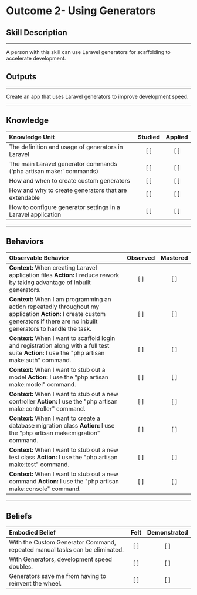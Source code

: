 # Outcome 2- Using Generators

## Skill Description
----------

A person with this skill can use Laravel generators for scaffolding to accelerate development. 

## Outputs
----------
Create an app that uses Laravel generators to improve development speed.

----------
## Knowledge


| Knowledge Unit   |      Studied      | Applied |
|:-------------|:------------------:|:--------:|
| The definition and usage of generators in Laravel | [ ] | [ ]  |
| The main Laravel generator commands ('php artisan make:' commands) | [ ] | [ ]  |
| How and when to create custom generators | [ ] | [ ]  |
| How and why to create generators that are extendable | [ ] | [ ]  |
| How to configure generator settings in a Laravel application | [ ] | [ ]  |


----------


## Behaviors

| Observable Behavior   |      Observed      | Mastered |
|:-------------|:------------------:|:--------:|
| **Context:** When creating Laravel application files **Action:** I reduce rework by taking advantage of inbuilt generators. | [ ] | [ ]  |
| **Context:** When I am programming an action repeatedly throughout my application **Action:** I create custom generators if there are no inbuilt generators to handle the task. | [ ] | [ ]  |
| **Context:** When I want to scaffold login and registration along with a full test suite **Action:** I use the "php artisan make:auth" command. | [ ] | [ ]  |
| **Context:** When I want to stub out a model **Action:** I use the "php artisan make:model" command. | [ ] | [ ]  |
| **Context:** When I want to stub out a new controller **Action:** I use the "php artisan make:controller" command. | [ ] | [ ]  |
| **Context:** When I want to create a database migration class **Action:** I use the "php artisan make:migration" command. | [ ] | [ ]  |
| **Context:** When I want to stub out a new test class **Action:** I use the "php artisan make:test" command. | [ ] | [ ]  |
| **Context:** When I want to stub out a new command **Action:** I use the "php artisan make:console" command. | [ ] | [ ]  |



----------


## Beliefs


| Embodied Belief   |      Felt      | Demonstrated |
|:-------------|:------------------:|:--------:|
| With the Custom Generator Command, repeated manual tasks can be eliminated. | [ ] | [ ]  |
| With Generators, development speed doubles. | [ ] | [ ]  |
| Generators save me from having to reinvent the wheel. | [ ] | [ ]  |
